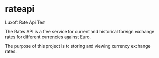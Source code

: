 # rateapi
Luxoft Rate Api Test

The Rates API is a free service for current and historical foreign exchange rates for different
currencies against Euro.

The purpose of this project is to storing and viewing currency exchange rates.

